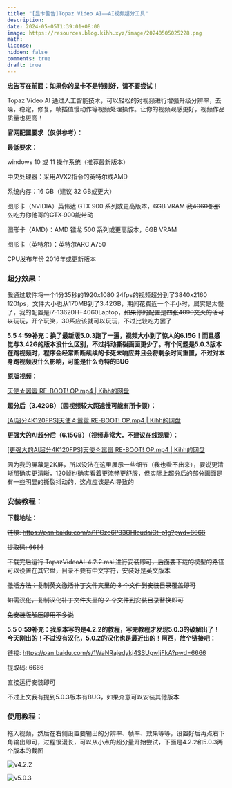 ```yaml
---
title: "[显卡警告]Topaz Video AI——AI视频超分工具"
description: 
date: 2024-05-05T1:39:01+08:00
image: https://resources.blog.kihh.xyz/image/20240505025228.png
math: 
license: 
hidden: false
comments: true
draft: true
---
```


**忠告写在前面：如果你的显卡不是特别好，请不要尝试！**

Topaz Video AI 通过人工智能技术，可以轻松的对视频进行增强升级分辨率，去噪，稳定，修复，帧插值慢动作等视频处理操作。让你的视频观感更好，视频作品质量也更高！

**官网配置要求（仅供参考）：**

**最低要求：**

windows 10 或 11 操作系统（推荐最新版本）

中央处理器：采用AVX2指令的英特尔或AMD

系统内存：16 GB（建议 32 GB或更大）

图形卡（NVIDIA）英伟达 GTX 900 系列或更高版本，6GB VRAM  ~~我4060都那么吃力你他哥的GTX 900能带动~~

图形卡（AMD）：AMD 镭龙 500 系列或更高版本，6GB VRAM

图形卡（英特尔）：英特尔ARC A750

CPU发布年份     2016年或更新版本

### 超分效果：

我通过软件将一个1分35秒的1920x1080 24fps的视频超分到了3840x2160 120fps，文件大小也从170MB到了3.42GB，期间花费近一个半小时，属实是太慢了，我的配置是i7-13620H+4060Laptop，~~如果你的配置是四张4090交火的话可以玩玩~~，开个玩笑，30系应该就可以玩玩，不过比较吃力罢了

**5.5 4:59补充：换了最新版5.0.3跑了一遍，视频大小到了惊人的6.15G！而且感觉与3.42G的版本没什么区别，不过抖动撕裂画面更少了。有个问题是5.0.3版本在跑视频时，程序会经常断断续续的卡死未响应并且会将剩余时间重置，不过对本身跑视频没什么影响，可能是什么奇特的BUG**

**原版视频：**

[天使☆嚣嚣 RE-BOOT! OP.mp4 | Kihh的网盘](https://pan.kihh.xyz/GalGame%20OP/天使☆嚣嚣%20RE-BOOT!%20OP.mp4)

**超分后（3.42GB）（因视频较大网速慢可能有所卡顿）：**

[[AI超分4K120FPS]天使☆嚣嚣 RE-BOOT! OP.mp4 | Kihh的网盘](https://pan.kihh.xyz/GalGame%20OP/[AI超分4K120FPS]天使☆嚣嚣%20RE-BOOT!%20OP.mp4)

**更强大的AI超分后（6.15GB）（视频非常大，不建议在线观看）：**

[[更强大的AI超分4K120FPS]天使☆嚣嚣 RE-BOOT! OP.mp4 | Kihh的网盘](https://pan.kihh.xyz/GalGame%20OP/[更强大的AI超分4K120FPS]天使☆嚣嚣%20RE-BOOT!%20OP.mp4)



因为我的屏幕是2K屏，所以没法在这里展示一些细节（~~我也看不出来~~），要说更清晰那确实更清晰，120帧也确实看着更流畅更舒服，但实际上超分后的部分画面是有一些明显的撕裂抖动的，这点应该是AI导致的

### 安装教程：

**下载地址：**

~~链接: https://pan.baidu.com/s/1PCze6P33GHIeudaiCt_p1g?pwd=6666~~

~~提取码: 6666~~

~~下载完后运行 TopazVideoAI-4.2.2.msi 进行安装即可，后面要下载的模型的路径可以设置在其它盘，目录不要有中文字符，安装好是英文版本~~

~~激活方法：复制英文激活补丁文件夹里的 3 个文件到安装目录覆盖即可~~

~~如需汉化，复制汉化补丁文件夹里的 2 个文件到安装目录替换即可~~

~~免安装版解压即用不多说~~

**5.5 0:59补充：我原本写的是4.2.2的教程，写完教程才发现5.0.3的破解出了！今天刚出的！不过没有汉化，5.0.2的汉化也是最近出的！阿西，放个链接吧：**

链接: https://pan.baidu.com/s/1WaNRajedykj4SSUgwljFkA?pwd=6666

提取码: 6666 

直接运行安装即可

不过上文我有提到5.0.3版本有BUG，如果介意可以安装其他版本

### 使用教程：

拖入视频，然后在右侧设置要输出的分辨率、帧率、效果等等，设置好后再点右下角输出即可，过程很漫长，可以从小点的超分量开始尝试，下面是4.2.2和5.0.3两个版本的截图

![v4.2.2](https://resources.blog.kihh.xyz/image/20240505021033.png)

![v5.0.3](https://resources.blog.kihh.xyz/image/20240505051217.png)